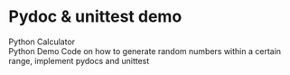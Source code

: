 # Pydoc & unittest demo 
Python Calculator </br>
Python Demo Code on how to generate random numbers within a certain range, implement pydocs and unittest

